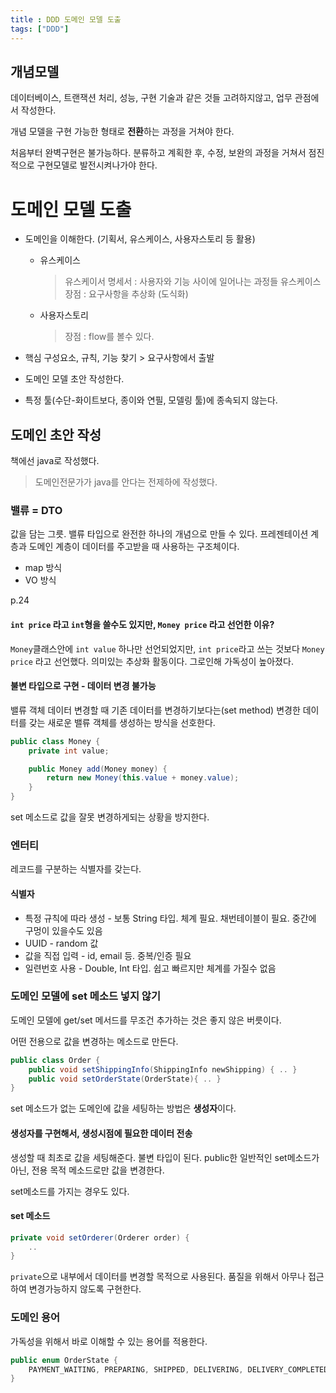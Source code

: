 ```yaml
--- 
title : DDD 도메인 모델 도출
tags: ["DDD"]
---
```

## 개념모델
데이터베이스, 트랜잭션 처리, 성능, 구현 기술과 같은 것들 고려하지않고, 업무 관점에서 작성한다. 

개념 모델을 구현 가능한 형태로 **전환**하는 과정을 거쳐야 한다. 

처음부터 완벽구현은 불가능하다. 분류하고 계획한 후, 수정, 보완의 과정을 거쳐서 점진적으로 구현모델로 발전시켜나가야 한다. 

# 도메인 모델 도출
* 도메인을 이해한다. (기획서, 유스케이스, 사용자스토리 등 활용) 
	* 유스케이스
		> 유스케이서 명세서 : 사용자와 기능 사이에 일어나는 과정들
		   유스케이스 장점 : 요구사항을 추상화 (도식화)
	* 사용자스토리 
		> 장점 : flow를 볼수 있다.

* 핵심 구성요소, 규칙, 기능 찾기 > 요구사항에서 출발 
* 도메인 모델 초안 작성한다.
* 특정 툴(수단-화이트보다, 종이와 연필, 모델링 툴)에 종속되지 않는다. 

## 도메인 초안 작성
책에선 java로 작성했다. 
> 도메인전문가가 java를 안다는 전제하에 작성했다. 

### 밸류 = DTO
값을 담는 그릇. 밸류 타입으로 완전한 하나의 개념으로 만들 수 있다. 
프레젠테이션 계층과 도메인 계층이 데이터를 주고받을 때 사용하는 구조체이다.
* map 방식
* VO 방식

p.24
#### `int price` 라고 `int`형을 쓸수도 있지만, `Money price` 라고 선언한 이유?
`Money`클래스안에 `int value` 하나만 선언되었지만, `int price`라고 쓰는 것보다 `Money price` 라고 선언했다. 
의미있는 추상화 활동이다. 그로인해 가독성이 높아졌다. 

#### 불변 타입으로 구현 - 데이터 변경 불가능

밸류 객체 데이터 변경할 때 기존 데이터를 변경하기보다는(set method) 변경한 데이터를 갖는 새로운 밸류 객체를 생성하는 방식을 선호한다. 
```java java
public class Money {
	private int value;

	public Money add(Money money) {
		return new Money(this.value + money.value);
	}
}
```
set 메소드로 값을 잘못 변경하게되는 상황을 방지한다. 

### 엔터티
레코드를 구분하는 식별자를 갖는다.
#### 식별자
* 특정 규칙에 따라 생성 - 보통 String 타입. 체계 필요. 채번테이블이 필요. 중간에 구멍이 있을수도 있음
* UUID - random 값
* 값을 직접 입력 - id, email 등. 중복/인증 필요
* 일련번호 사용 - Double, Int 타입. 쉽고 빠르지만 체계를 가질수 없음

### 도메인 모델에 set 메소드 넣지 않기
도메인 모델에 get/set 메서드를 무조건 추가하는 것은 좋지 않은 버릇이다. 

어떤 전용으로 값을 변경하는 메소드로 만든다. 
```java java
public class Order {
	public void setShippingInfo(ShippingInfo newShipping) { .. }
	public void setOrderState(OrderState){ .. }
}
```
set 메소드가 없는 도메인에 값을 세팅하는 방법은 **생성자**이다.

#### 생성자를 구현해서, 생성시점에 필요한 데이터 전송 
생성할 때 최초로 값을 세팅해준다. 불변 타입이 된다. public한 일반적인 set메소드가 아닌, 전용 목적 메소드로만 값을 변경한다. 

set메소드를 가지는 경우도 있다. 

#### set 메소드
```java java
private void setOrderer(Orderer order) {
	..
}
```
`private`으로 내부에서 데이터를 변경할 목적으로 사용된다. 품질을 위해서 아무나 접근하여 변경가능하지 않도록 구현한다.

### 도메인 용어
가독성을 위해서 바로 이해할 수 있는 용어를 적용한다.
```java java
public enum OrderState {
	PAYMENT_WAITING, PREPARING, SHIPPED, DELIVERING, DELIVERY_COMPLETED;
}
```
<!--stackedit_data:
eyJoaXN0b3J5IjpbLTQyMDMyNzEzMl19
-->